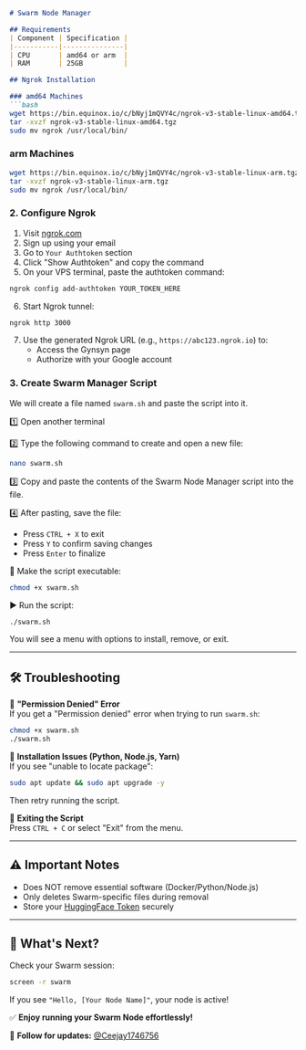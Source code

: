 
```markdown
# Swarm Node Manager

## Requirements
| Component | Specification |
|-----------|---------------|
| CPU       | amd64 or arm  |
| RAM       | 25GB          |

## Ngrok Installation

### amd64 Machines
```bash
wget https://bin.equinox.io/c/bNyj1mQVY4c/ngrok-v3-stable-linux-amd64.tgz
tar -xvzf ngrok-v3-stable-linux-amd64.tgz
sudo mv ngrok /usr/local/bin/
```

### arm Machines
```bash
wget https://bin.equinox.io/c/bNyj1mQVY4c/ngrok-v3-stable-linux-arm.tgz
tar -xvzf ngrok-v3-stable-linux-arm.tgz
sudo mv ngrok /usr/local/bin/
```


### 2. Configure Ngrok
1. Visit [ngrok.com](https://ngrok.com)
2. Sign up using your email
3. Go to `Your Authtoken` section
4. Click "Show Authtoken" and copy the command
5. On your VPS terminal, paste the authtoken command:
```bash
ngrok config add-authtoken YOUR_TOKEN_HERE
```
6. Start Ngrok tunnel:
```bash
ngrok http 3000
```
7. Use the generated Ngrok URL (e.g., `https://abc123.ngrok.io`) to:
   - Access the Gynsyn page
   - Authorize with your Google account

### 3. Create Swarm Manager Script  
We will create a file named `swarm.sh` and paste the script into it.  

1️⃣ Open another terminal 

2️⃣ Type the following command to create and open a new file:  
```bash  
nano swarm.sh  
```  

3️⃣ Copy and paste the contents of the Swarm Node Manager script into the file.  

4️⃣ After pasting, save the file:  
- Press `CTRL + X` to exit  
- Press `Y` to confirm saving changes  
- Press `Enter` to finalize  

🔑 Make the script executable:  
```bash  
chmod +x swarm.sh  
```  

▶️ Run the script:  
```bash  
./swarm.sh  
```  
You will see a menu with options to install, remove, or exit.  

---

## 🛠️ Troubleshooting  
🔹 **"Permission Denied" Error**  
If you get a "Permission denied" error when trying to run `swarm.sh`:  
```bash  
chmod +x swarm.sh  
./swarm.sh  
```  

🔹 **Installation Issues (Python, Node.js, Yarn)**  
If you see "unable to locate package":  
```bash  
sudo apt update && sudo apt upgrade -y  
```  
Then retry running the script.  

🔹 **Exiting the Script**  
Press `CTRL + C` or select "Exit" from the menu.  

---

## ⚠️ Important Notes  
- Does NOT remove essential software (Docker/Python/Node.js)  
- Only deletes Swarm-specific files during removal  
- Store your [HuggingFace Token](https://huggingface.co/settings/tokens) securely  

---

## 🎯 What's Next?  
Check your Swarm session:  
```bash  
screen -r swarm  
```  
If you see `"Hello, [Your Node Name]"`, your node is active!  

✅ **Enjoy running your Swarm Node effortlessly!**  

📌 **Follow for updates:** [@Ceejay1746756](https://twitter.com/Ceejay1746756)  
```

